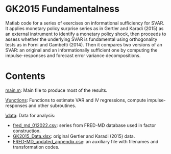 # GK2015 Fundamentalness
Matlab code for a series of exercises on informational sufficiency for SVAR. It applies monetary policy surprise series as in Gertler and Karadi (2015) as an external instrument to identify a monetary policy shock, then proceeds to assess whether the underlying SVAR is fundamental using orthogonality tests as in Forni and Gambetti (2014). Then it compares two versions of an SVAR: an original and an informationally sufficient one by computing the impulse-responses and forecast error variance decompositions.

# Contents

[main.m](main.m): Main file to produce most of the results.

[\functions](\functions): Functions to estimate VAR and IV regressions, compute impulse-responses and other subroutines.

[\data](\data): Data for analysis:

* [fred_md_012022.csv](\data\fred_md_012022.csv): series from FRED-MD database used in factor construction.
* [GK2015_Data.xlsx](\data\GK2015_Data.xlsx): original Gertler and Karadi (2015) data.
* [FRED-MD_updated_appendix.csv](\data\FRED-MD_updated_appendix.csv): an auxiliary file with filenames and transformation codes.



